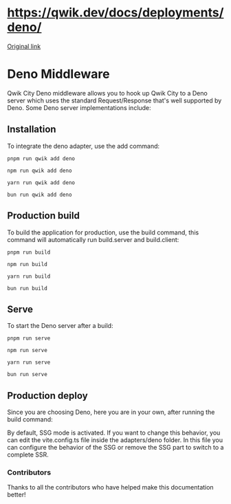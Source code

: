 # https://qwik.dev/docs/deployments/deno/

[Original link](https://qwik.dev/docs/deployments/deno/)

# Deno Middleware

Qwik City Deno middleware allows you to hook up Qwik City to a Deno server which uses the standard Request/Response that's well supported by Deno. Some Deno server implementations include:

## Installation

To integrate the deno adapter, use the add command:

```
pnpm run qwik add deno
```

```
npm run qwik add deno
```

```
yarn run qwik add deno
```

```
bun run qwik add deno
```

## Production build

To build the application for production, use the build command, this command will automatically run build.server and build.client:

```
pnpm run build
```

```
npm run build
```

```
yarn run build
```

```
bun run build
```

## Serve

To start the Deno server after a build:

```
pnpm run serve
```

```
npm run serve
```

```
yarn run serve
```

```
bun run serve
```

## Production deploy

Since you are choosing Deno, here you are in your own, after running the build command:

By default, SSG mode is activated. If you want to change this behavior, you can edit the vite.config.ts file inside the adapters/deno folder. In this file you can configure the behavior of the SSG or remove the SSG part to switch to a complete SSR.

### Contributors

Thanks to all the contributors who have helped make this documentation better!
